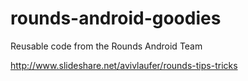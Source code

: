 # rounds-android-goodies
Reusable code from the Rounds Android Team

http://www.slideshare.net/avivlaufer/rounds-tips-tricks
